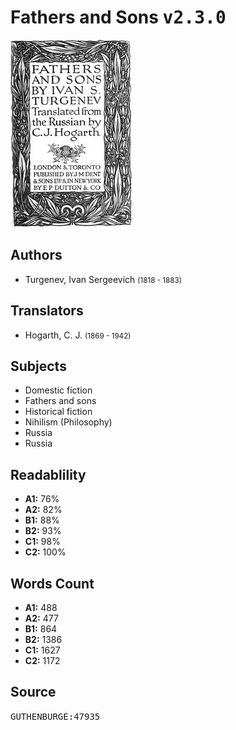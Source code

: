 # Fathers and Sons <kbd>v2.3.0</kbd>

![](./cover.medium.jpg "")

## Authors


 - Turgenev, Ivan Sergeevich <small>(1818 - 1883)</small>

## Translators


 - Hogarth, C. J. <small>(1869 - 1942)</small>

## Subjects


 - Domestic fiction
 - Fathers and sons
 - Historical fiction
 - Nihilism (Philosophy)
 - Russia
 - Russia

## Readablility


 - **A1:** 76%
 - **A2:** 82%
 - **B1:** 88%
 - **B2:** 93%
 - **C1:** 98%
 - **C2:** 100%

## Words Count


 - **A1:** 488
 - **A2:** 477
 - **B1:** 864
 - **B2:** 1386
 - **C1:** 1627
 - **C2:** 1172

## Source


<kbd>GUTHENBURGE:47935</kbd>
